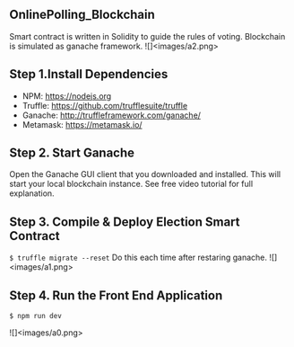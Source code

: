 ## OnlinePolling_Blockchain
Smart contract is written in Solidity to guide the rules of voting. Blockchain is simulated as ganache framework.
![]<images/a2.png>


## Step 1.Install Dependencies
- NPM: https://nodejs.org
- Truffle: https://github.com/trufflesuite/truffle
- Ganache: http://truffleframework.com/ganache/
- Metamask: https://metamask.io/

## Step 2. Start Ganache
Open the Ganache GUI client that you downloaded and installed. This will start your local blockchain instance. See free video tutorial for full explanation.

## Step 3. Compile & Deploy Election Smart Contract
`$ truffle migrate --reset`
Do this each time after restaring ganache.
![]<images/a1.png>

## Step 4. Run the Front End Application
`$ npm run dev`

![]<images/a0.png>



